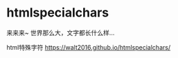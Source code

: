 # htmlspecialchars


 来来来~
世界那么大，文字都长什么样...

    
html特殊字符
https://walt2016.github.io/htmlspecialchars/



